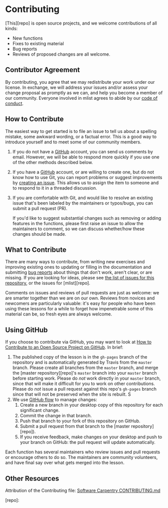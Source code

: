# Contributing
[This][repo] is open source projects, and we welcome contributions of all kinds: 

- New functions
- Fixes to existing material
- Bug reports
- Reviews of proposed changes are all welcome.

## Contributor Agreement

By contributing,
you agree that we may redistribute your work under our license.
In exchange,
we will address your issues and/or assess your change proposal as promptly as we can,
and help you become a member of our community.
Everyone involved in mlist
agrees to abide by our [code of conduct](CONDUCT.md).

## How to Contribute

The easiest way to get started is to file an issue
to tell us about a spelling mistake,
some awkward wording,
or a factual error.
This is a good way to introduce yourself
and to meet some of our community members.

1.  If you do not have a [GitHub][github] account,
    you can send us comments by email.
    However,
    we will be able to respond more quickly if you use one of the other methods described below.

2.  If you have a [GitHub][github] account,
    or are willing to create one,
    but do not know how to use Git,
    you can report problems or suggest improvements by [creating an issue][issues].
    This allows us to assign the item to someone
    and to respond to it in a threaded discussion.

3.  If you are comfortable with Git,
    and would like to resolve an existing issue that's been labeled by the maintainers
    or typos/bugs, you can submit a pull request (PR).

    If you'd like to suggest substantial changes such as removing or adding features in the functions,
    please first raise an issue to allow the maintainers to comment, so we can discuss whether/how these
    changes should be made.

## What to Contribute

There are many ways to contribute,
from writing new exercises and improving existing ones
to updating or filling in the documentation
and submitting [bug reports][issues]
about things that don't work, aren't clear, or are missing.
If you are looking for ideas,
please see [the list of issues for this repository][issues],
or the issues for [mlist][repo].

Comments on issues and reviews of pull requests are just as welcome:
we are smarter together than we are on our own.
Reviews from novices and newcomers are particularly valuable:
it's easy for people who have been using these lessons for a while
to forget how impenetrable some of this material can be,
so fresh eyes are always welcome.


## Using GitHub

If you choose to contribute via GitHub,
you may want to look at
[How to Contribute to an Open Source Project on GitHub][how-contribute].
In brief:

1.  The published copy of the lesson is in the `gh-pages` branch of the repository and is
    automatically generated by Travis from the `master` branch.
    Please create all branches from the `master` branch,
    and merge the [master repository][repo]'s `master` branch into your `master` branch
    before starting work.
    Please do *not* work directly in your `master` branch,
    since that will make it difficult for you to work on other contributions.
    Please do *not* issue a pull request against this repo's `gh-pages` branch since that
    will not be preserved when the site is rebuilt.
S
2.  We use [GitHub flow][github-flow] to manage changes:
    1.  Create a new branch in your desktop copy of this repository for each significant change.
    2.  Commit the change in that branch.
    3.  Push that branch to your fork of this repository on GitHub.
    4.  Submit a pull request from that branch to the [master repository][repo]).
    5.  If you receive feedback,
        make changes on your desktop and push to your branch on GitHub:
        the pull request will update automatically.

Each function has several maintainers who review issues and pull requests
or encourage others to do so.
The maintainers are community volunteers,
and have final say over what gets merged into the lesson.

## Other Resources

Attribution of the Contributing file: [Software Carpentry CONTRIBUTING.md](https://github.com/swcarpentry/r-novice-inflammation/blob/gh-pages/CONTRIBUTING.md)

[github]: http://github.com
[github-flow]: https://guides.github.com/introduction/flow/
[github-join]: https://github.com/join
[how-contribute]: https://egghead.io/series/how-to-contribute-to-an-open-source-project-on-github
[issues]: /issues
[repo]: 
